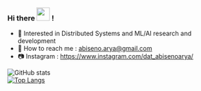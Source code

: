 ### Hi there <img src="https://raw.githubusercontent.com/MartinHeinz/MartinHeinz/master/wave.gif" width="30px"> !

- 🌱 Interested in Distributed Systems and ML/AI research and development 
- 📧 How to reach me         :   abiseno.arya@gmail.com
- 📷 Instagram               :   https://www.instagram.com/dat_abisenoarya/ 
                        
                        
![GitHub stats](https://github-readme-stats.vercel.app/api?username=AforSmithz&show_icons=true&theme=tokyonight) <br/>
[![Top Langs](https://github-readme-stats.vercel.app/api/top-langs/?username=AforSmithz&layout=compact&theme=tokyonight)](https://github.com/anuraghazra/github-readme-stats)
